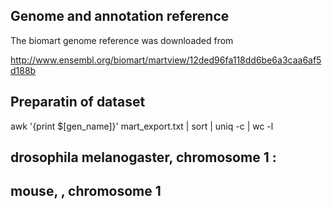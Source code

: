 ## Genome and annotation reference


The biomart  genome reference  was downloaded from 

http://www.ensembl.org/biomart/martview/12ded96fa118dd6be6a3caa6af5d188b


## Preparatin of dataset


awk '{print $[gen_name]}'  mart_export.txt   | sort | uniq -c | wc -l


## drosophila melanogaster, chromosome 1 : 

##  mouse, , chromosome 1  
